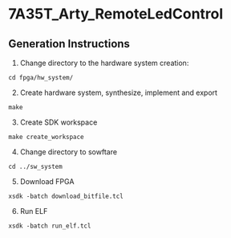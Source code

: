 # 7A35T_Arty_RemoteLedControl

## Generation Instructions

1. Change directory to the hardware system creation:
```
cd fpga/hw_system/
```
2. Create hardware system, synthesize, implement and export
```
make
```
3. Create SDK workspace
```
make create_workspace
```
4. Change directory to sowftare
```
cd ../sw_system
```
5. Download FPGA
```
xsdk -batch download_bitfile.tcl
```
6. Run ELF
```
xsdk -batch run_elf.tcl
```

